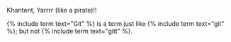 ---
---
Khantent, Yarrrr (like a pirate)!!


{% include term text="Git" %} is a term just like {% include term text="git" %}; but not {% include term text="gitt" %}.
